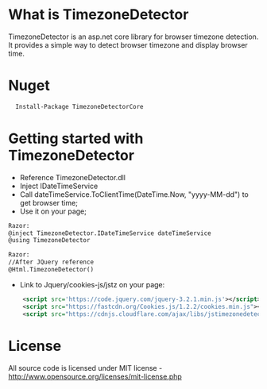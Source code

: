 # What is TimezoneDetector

TimezoneDetector is an asp.net core library for browser timezone detection. It provides a simple way to detect browser timezone and display browser time.

# Nuget
~~~xml
  Install-Package TimezoneDetectorCore
~~~

# Getting started with TimezoneDetector
  * Reference TimezoneDetector.dll
  * Inject IDateTimeService
  * Call dateTimeService.ToClientTime(DateTime.Now, "yyyy-MM-dd") to get browser time;
  * Use it on your page;
```xml
Razor:
@inject TimezoneDetector.IDateTimeService dateTimeService
@using TimezoneDetector

```
```xml
Razor:
//After JQuery reference
@Html.TimezoneDetector()

```
  * Link to Jquery/cookies-js/jstz on your page: 
```xml
    <script src='https://code.jquery.com/jquery-3.2.1.min.js'></script>
    <script src="https://fastcdn.org/Cookies.js/1.2.2/cookies.min.js"></script>
    <script src="https://cdnjs.cloudflare.com/ajax/libs/jstimezonedetect/1.0.6/jstz.min.js"></script>
```
# License
All source code is licensed under MIT license - http://www.opensource.org/licenses/mit-license.php
